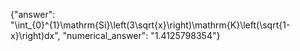 {"answer": "\\int_{0}^{1}\\mathrm{Si}\\left(3\\sqrt{x}\\right)\\mathrm{K}\\left(\\sqrt{1-x}\\right)dx", "numerical_answer": "1.4125798354"}